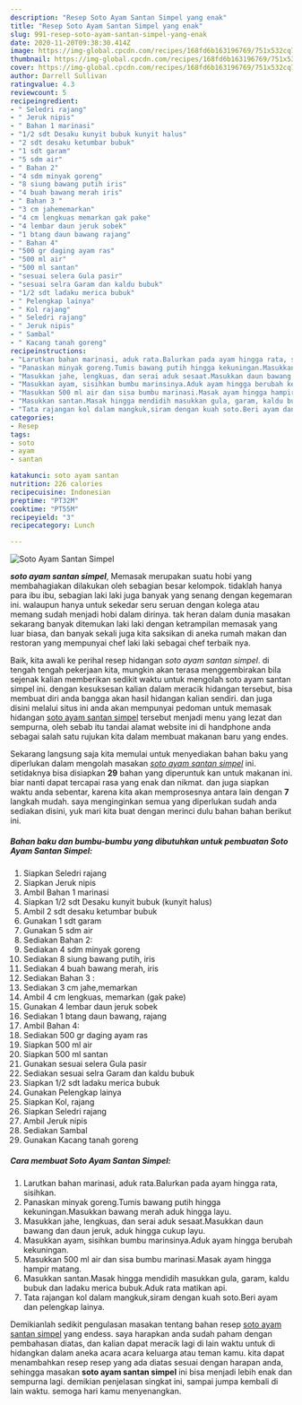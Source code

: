 ```yaml
---
description: "Resep Soto Ayam Santan Simpel yang enak"
title: "Resep Soto Ayam Santan Simpel yang enak"
slug: 991-resep-soto-ayam-santan-simpel-yang-enak
date: 2020-11-20T09:38:30.414Z
image: https://img-global.cpcdn.com/recipes/168fd6b163196769/751x532cq70/soto-ayam-santan-simpel-foto-resep-utama.jpg
thumbnail: https://img-global.cpcdn.com/recipes/168fd6b163196769/751x532cq70/soto-ayam-santan-simpel-foto-resep-utama.jpg
cover: https://img-global.cpcdn.com/recipes/168fd6b163196769/751x532cq70/soto-ayam-santan-simpel-foto-resep-utama.jpg
author: Darrell Sullivan
ratingvalue: 4.3
reviewcount: 5
recipeingredient:
- " Seledri rajang"
- " Jeruk nipis"
- " Bahan 1 marinasi"
- "1/2 sdt Desaku kunyit bubuk kunyit halus"
- "2 sdt desaku ketumbar bubuk"
- "1 sdt garam"
- "5 sdm air"
- " Bahan 2"
- "4 sdm minyak goreng"
- "8 siung bawang putih iris"
- "4 buah bawang merah iris"
- " Bahan 3 "
- "3 cm jahememarkan"
- "4 cm lengkuas memarkan gak pake"
- "4 lembar daun jeruk sobek"
- "1 btang daun bawang rajang"
- " Bahan 4"
- "500 gr daging ayam ras"
- "500 ml air"
- "500 ml santan"
- "sesuai selera Gula pasir"
- "sesuai selra Garam dan kaldu bubuk"
- "1/2 sdt ladaku merica bubuk"
- " Pelengkap lainya"
- " Kol rajang"
- " Seledri rajang"
- " Jeruk nipis"
- " Sambal"
- " Kacang tanah goreng"
recipeinstructions:
- "Larutkan bahan marinasi, aduk rata.Balurkan pada ayam hingga rata, sisihkan."
- "Panaskan minyak goreng.Tumis bawang putih hingga kekuningan.Masukkan bawang merah aduk hingga layu."
- "Masukkan jahe, lengkuas, dan serai aduk sesaat.Masukkan daun bawang dan daun jeruk, aduk hingga cukup layu."
- "Masukkan ayam, sisihkan bumbu marinsinya.Aduk ayam hingga berubah kekuningan."
- "Masukkan 500 ml air dan sisa bumbu marinasi.Masak ayam hingga hampir matang."
- "Masukkan santan.Masak hingga mendidih masukkan gula, garam, kaldu bubuk dan ladaku merica bubuk.Aduk rata matikan api."
- "Tata rajangan kol dalam mangkuk,siram dengan kuah soto.Beri ayam dan pelengkap lainya."
categories:
- Resep
tags:
- soto
- ayam
- santan

katakunci: soto ayam santan 
nutrition: 226 calories
recipecuisine: Indonesian
preptime: "PT32M"
cooktime: "PT55M"
recipeyield: "3"
recipecategory: Lunch

---
```



![Soto Ayam Santan Simpel](https://img-global.cpcdn.com/recipes/168fd6b163196769/751x532cq70/soto-ayam-santan-simpel-foto-resep-utama.jpg)

<b><i>soto ayam santan simpel</i></b>, Memasak merupakan suatu hobi yang membahagiakan dilakukan oleh sebagian besar kelompok. tidaklah hanya para ibu ibu, sebagian laki laki juga banyak yang senang dengan kegemaran ini. walaupun hanya untuk sekedar seru seruan dengan kolega atau memang sudah menjadi hobi dalam dirinya. tak heran dalam dunia masakan sekarang banyak ditemukan laki laki dengan ketrampilan memasak yang luar biasa, dan banyak sekali juga kita saksikan di aneka rumah makan dan restoran yang mempunyai chef laki laki sebagai chef terbaik nya.



Baik, kita awali ke perihal resep hidangan <i>soto ayam santan simpel</i>. di tengah tengah pekerjaan kita, mungkin akan terasa menggembirakan bila sejenak kalian memberikan sedikit waktu untuk mengolah soto ayam santan simpel ini. dengan kesuksesan kalian dalam meracik hidangan tersebut, bisa membuat diri anda bangga akan hasil hidangan kalian sendiri. dan juga disini melalui situs ini anda akan mempunyai pedoman untuk memasak hidangan <u>soto ayam santan simpel</u> tersebut menjadi menu yang lezat dan sempurna, oleh sebab itu tandai alamat website ini di handphone anda sebagai salah satu rujukan kita dalam membuat makanan baru yang endes.


Sekarang langsung saja kita memulai untuk menyediakan bahan baku yang diperlukan dalam mengolah masakan <u><i>soto ayam santan simpel</i></u> ini. setidaknya bisa disiapkan <b>29</b> bahan yang diperuntuk kan untuk makanan ini. biar nanti dapat tercapai rasa yang enak dan nikmat. dan juga siapkan waktu anda sebentar, karena kita akan memprosesnya antara lain dengan <b>7</b> langkah mudah. saya menginginkan semua yang diperlukan sudah anda sediakan disini, yuk mari kita buat dengan merinci dulu bahan bahan berikut ini.

<!--inarticleads1-->

##### Bahan baku dan bumbu-bumbu yang dibutuhkan untuk pembuatan Soto Ayam Santan Simpel:

1. Siapkan  Seledri rajang
1. Siapkan  Jeruk nipis
1. Ambil  Bahan 1 marinasi
1. Siapkan 1/2 sdt Desaku kunyit bubuk (kunyit halus)
1. Ambil 2 sdt desaku ketumbar bubuk
1. Gunakan 1 sdt garam
1. Gunakan 5 sdm air
1. Sediakan  Bahan 2:
1. Sediakan 4 sdm minyak goreng
1. Sediakan 8 siung bawang putih, iris
1. Sediakan 4 buah bawang merah, iris
1. Sediakan  Bahan 3 :
1. Sediakan 3 cm jahe,memarkan
1. Ambil 4 cm lengkuas, memarkan (gak pake)
1. Gunakan 4 lembar daun jeruk sobek
1. Sediakan 1 btang daun bawang, rajang
1. Ambil  Bahan 4:
1. Sediakan 500 gr daging ayam ras
1. Siapkan 500 ml air
1. Siapkan 500 ml santan
1. Gunakan sesuai selera Gula pasir
1. Sediakan sesuai selra Garam dan kaldu bubuk
1. Siapkan 1/2 sdt ladaku merica bubuk
1. Gunakan  Pelengkap lainya
1. Siapkan  Kol, rajang
1. Siapkan  Seledri rajang
1. Ambil  Jeruk nipis
1. Sediakan  Sambal
1. Gunakan  Kacang tanah goreng




<!--inarticleads2-->

##### Cara membuat Soto Ayam Santan Simpel:

1. Larutkan bahan marinasi, aduk rata.Balurkan pada ayam hingga rata, sisihkan.
1. Panaskan minyak goreng.Tumis bawang putih hingga kekuningan.Masukkan bawang merah aduk hingga layu.
1. Masukkan jahe, lengkuas, dan serai aduk sesaat.Masukkan daun bawang dan daun jeruk, aduk hingga cukup layu.
1. Masukkan ayam, sisihkan bumbu marinsinya.Aduk ayam hingga berubah kekuningan.
1. Masukkan 500 ml air dan sisa bumbu marinasi.Masak ayam hingga hampir matang.
1. Masukkan santan.Masak hingga mendidih masukkan gula, garam, kaldu bubuk dan ladaku merica bubuk.Aduk rata matikan api.
1. Tata rajangan kol dalam mangkuk,siram dengan kuah soto.Beri ayam dan pelengkap lainya.




Demikianlah sedikit pengulasan masakan tentang bahan resep <u>soto ayam santan simpel</u> yang endess. saya harapkan anda sudah paham dengan pembahasan diatas, dan kalian dapat meracik lagi di lain waktu untuk di hidangkan dalam aneka acara acara keluarga atau teman kamu. kita dapat menambahkan resep resep yang ada diatas sesuai dengan harapan anda, sehingga masakan <b>soto ayam santan simpel</b> ini bisa menjadi lebih enak dan sempurna lagi. demikian penjelasan singkat ini, sampai jumpa kembali di lain waktu. semoga hari kamu menyenangkan.
